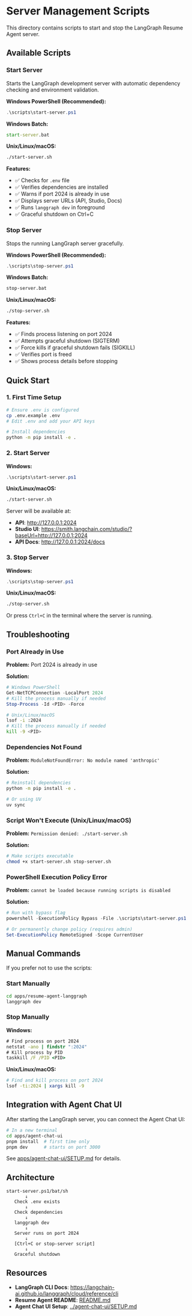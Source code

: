 # Server Management Scripts

This directory contains scripts to start and stop the LangGraph Resume Agent server.

## Available Scripts

### Start Server

Starts the LangGraph development server with automatic dependency checking and environment validation.

**Windows PowerShell (Recommended):**
```powershell
.\scripts\start-server.ps1
```

**Windows Batch:**
```cmd
start-server.bat
```

**Unix/Linux/macOS:**
```bash
./start-server.sh
```

**Features:**
- ✅ Checks for `.env` file
- ✅ Verifies dependencies are installed
- ✅ Warns if port 2024 is already in use
- ✅ Displays server URLs (API, Studio, Docs)
- ✅ Runs `langgraph dev` in foreground
- ✅ Graceful shutdown on Ctrl+C

### Stop Server

Stops the running LangGraph server gracefully.

**Windows PowerShell (Recommended):**
```powershell
.\scripts\stop-server.ps1
```

**Windows Batch:**
```cmd
stop-server.bat
```

**Unix/Linux/macOS:**
```bash
./stop-server.sh
```

**Features:**
- ✅ Finds process listening on port 2024
- ✅ Attempts graceful shutdown (SIGTERM)
- ✅ Force kills if graceful shutdown fails (SIGKILL)
- ✅ Verifies port is freed
- ✅ Shows process details before stopping

## Quick Start

### 1. First Time Setup

```bash
# Ensure .env is configured
cp .env.example .env
# Edit .env and add your API keys

# Install dependencies
python -m pip install -e .
```

### 2. Start Server

**Windows:**
```powershell
.\scripts\start-server.ps1
```

**Unix/Linux/macOS:**
```bash
./start-server.sh
```

Server will be available at:
- **API**: http://127.0.0.1:2024
- **Studio UI**: https://smith.langchain.com/studio/?baseUrl=http://127.0.0.1:2024
- **API Docs**: http://127.0.0.1:2024/docs

### 3. Stop Server

**Windows:**
```powershell
.\scripts\stop-server.ps1
```

**Unix/Linux/macOS:**
```bash
./stop-server.sh
```

Or press `Ctrl+C` in the terminal where the server is running.

## Troubleshooting

### Port Already in Use

**Problem:** Port 2024 is already in use

**Solution:**
```powershell
# Windows PowerShell
Get-NetTCPConnection -LocalPort 2024
# Kill the process manually if needed
Stop-Process -Id <PID> -Force
```

```bash
# Unix/Linux/macOS
lsof -i :2024
# Kill the process manually if needed
kill -9 <PID>
```

### Dependencies Not Found

**Problem:** `ModuleNotFoundError: No module named 'anthropic'`

**Solution:**
```bash
# Reinstall dependencies
python -m pip install -e .

# Or using UV
uv sync
```

### Script Won't Execute (Unix/Linux/macOS)

**Problem:** `Permission denied: ./start-server.sh`

**Solution:**
```bash
# Make scripts executable
chmod +x start-server.sh stop-server.sh
```

### PowerShell Execution Policy Error

**Problem:** `cannot be loaded because running scripts is disabled`

**Solution:**
```powershell
# Run with bypass flag
powershell -ExecutionPolicy Bypass -File .\scripts\start-server.ps1

# Or permanently change policy (requires admin)
Set-ExecutionPolicy RemoteSigned -Scope CurrentUser
```

## Manual Commands

If you prefer not to use the scripts:

### Start Manually
```bash
cd apps/resume-agent-langgraph
langgraph dev
```

### Stop Manually

**Windows:**
```cmd
# Find process on port 2024
netstat -ano | findstr ":2024"
# Kill process by PID
taskkill /F /PID <PID>
```

**Unix/Linux/macOS:**
```bash
# Find and kill process on port 2024
lsof -ti:2024 | xargs kill -9
```

## Integration with Agent Chat UI

After starting the LangGraph server, you can connect the Agent Chat UI:

```bash
# In a new terminal
cd apps/agent-chat-ui
pnpm install  # first time only
pnpm dev      # starts on port 3000
```

See [apps/agent-chat-ui/SETUP.md](../agent-chat-ui/SETUP.md) for details.

## Architecture

```
start-server.ps1/bat/sh
       ↓
   Check .env exists
       ↓
   Check dependencies
       ↓
   langgraph dev
       ↓
   Server runs on port 2024
       ↓
   [Ctrl+C or stop-server script]
       ↓
   Graceful shutdown
```

## Resources

- **LangGraph CLI Docs**: https://langchain-ai.github.io/langgraph/cloud/reference/cli
- **Resume Agent README**: [README.md](README.md)
- **Agent Chat UI Setup**: [../agent-chat-ui/SETUP.md](../agent-chat-ui/SETUP.md)
